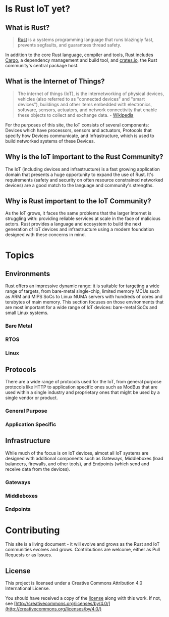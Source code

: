 <!DOCTYPE html>
<html>
<head>
    <title>arewiotyet.org</title>
    <link rel="stylesheet" href="./assets/main.css">
    <script src="./assets/main.js"></script>
</head>
<body>

# Is Rust IoT yet?

## What is Rust?

> [Rust](https://www.rust-lang.org/en-US/) is a systems programming language that runs blazingly fast, prevents segfaults, and guarantees thread safety. 

In addition to the core Rust language, compiler and tools, Rust includes
[Cargo](http://doc.crates.io/guide.html), a dependency management and build tool,
and [crates.io](https://crates.io), the Rust community's central package host.

## What is the Internet of Things?

> The internet of things (IoT), is the internetworking of physical devices, vehicles (also referred to as "connected devices" and "smart devices"), buildings and other items embedded with electronics, software, sensors, actuators, and network connectivity that enable these objects to collect and exchange data. - [Wikipedia](https://en.wikipedia.org/wiki/Internet_of_things)

For the purposes of this site, the IoT consists of several components: Devices which have processors, sensors
and actuators, Protocols that specify how Devices communicate, and Infrastructure, which is used to build
networked systems of these Devices.

## Why is the IoT important to the Rust Community?

The IoT (including devices and infrastructure) is a fast growing application domain that presents
a huge opportunity to expand the use of Rust. It's requirements (safety and security on often resource 
constrained networked devices) are a good match to the language and community's strengths.

## Why is Rust important to the IoT Community?

As the IoT grows, it faces the same problems that the larger Internet is
struggling with: providing reliable services at scale in the face of malicious actors. Rust provides
a language and ecosystem to build the next generation of IoT devices and infrastructure using a modern
foundation designed with these concerns in mind.

# Topics

## Environments

Rust offers an impressive dynamic range: it is suitable for targeting a wide range of targets, from
bare-metal single-chip, limited memory MCUs such as ARM and MIPS SoCs to Linux NUMA servers with hundreds 
of cores and terabytes of main memory. This section focuses on those environments that are most 
important for a wide range of IoT devices: bare-metal SoCs and small Linux systems.

### Bare Metal

### RTOS

### Linux

## Protocols

There are a wide range of protocols used for the IoT, from general purpose protocols like HTTP to 
application specific ones such as ModBus that are used within a single industry and proprietary ones
that might be used by a single vendor or product.

### General Purpose

### Application Specific

## Infrastructure

While much of the focus is on IoT devices, almost all IoT systems are designed with additional 
components such as Gateways, Middleboxes (load balancers, firewalls, and other tools), and
Endpoints (which send and receive data from the devices).

### Gateways

### Middleboxes

### Endpoints

# Contributing

This site is a living document - it will evolve and grows as the Rust and IoT communities evolves and grows.
Contributions are welcome, either as Pull Requests or as Issues. 

## License

This project is licensed under a Creative Commons Attribution 4.0 International License.

You should have received a copy of the [license](./LICENSE) along with this work. If not, see 
[http://creativecommons.org/licenses/by/4.0/](http://creativecommons.org/licenses/by/4.0/)

</body>
</html>